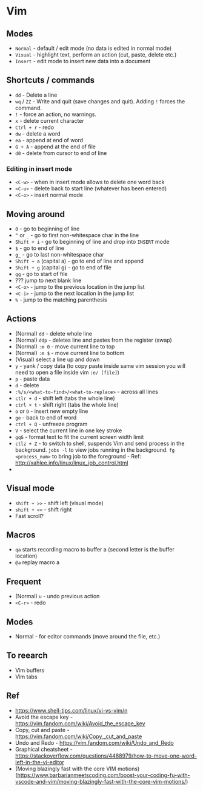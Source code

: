 # Vim

## Modes

- `Normal` - default / edit mode (no data is edited in normal mode)
- `Visual` - highlight text, perform an action (cut, paste, delete etc.)
- `Insert` - edit mode to insert new data into a document

## Shortcuts / commands

- `dd` - Delete a line
- `wq` / `ZZ` - Write and quit (save changes and quit). Adding `!` forces the command.
- `!` - force an action, no warnings.
- `x` - delete current character
- `Ctrl + r` - redo
- `dw` - delete a word
- `ea` - append at end of word
- `G + A` - append at the end of file
- `d0` - delete from cursor to end of line

### Editing in insert mode

- `<C-w>` - when in insert mode allows to delete one word back
- `<C-u>` - delete back to start line (whatever has been entered)
- `<C-o>` - insert normal mode

## Moving around

- `0` - go to beginning of line
- `^` or `_` - go to first non-whitespace char in the line
- `Shift + i` - go to beginning of line and drop into `INSERT` mode
- `$` - go to end of line
- `g_` - go to last non-whitespace char
- `Shift + a` (capital a) - go to end of line and append
- `Shift + g` (capital g) - go to end of file
- `gg` - go to start of file
- ??? jump to next blank line
- `<C-o>` - jump to the previous location in the jump list
- `<C-i>` - jump to the next location in the jump list
- `%` - jump to the matching parenthesis

## Actions

- (Normal) `dd` - delete whole line
- (Normal) `ddp` - deletes line and pastes from the register (swap)
- (Normal) `:m 0` - move current line to top
- (Normal) `:m $` - move current line to bottom
- (Visual) select a line up and down
- `y` - yank / copy data (to copy paste inside same vim session you will need to open a file inside vim `:e/ [file]`)
- `p` - paste data
- `d` - delete
- `:%/s/<what-to-find>/<what-to-replace>` - across all lines
- `ctlr + d` - shift left (tabs the whole line)
- `ctrl + t` - shift right (tabs the whole line)
- `o` or `O` - insert new empty line
- `ge` - back to end of word
- `ctrl + Q` - unfreeze program
- `V` - select the current line in one key stroke
- `gqG` - format text to fit the current screen width limit
- `ctlz + Z` - to switch to shell, suspends Vim and send process in the
  background. `jobs -l` to view jobs running in the background. `fg
  <process_num>` to bring job to the foreground - Ref:
  http://xahlee.info/linux/linux_job_control.html
- 

## Visual mode

- `shift + >>` - shift left (visual mode)
- `shift + <<` - shift right
- Fast scroll?

## Macros

- `qa` starts recording macro to buffer a (second letter is the buffer location)
- `@a` replay macro a 

## Frequent

- (Normal) `u` - undo previous action
- `<C-r>` - redo

## Modes

- Normal - for editor commands (move around the file, etc.)

## To reearch

- Vim buffers
- Vim tabs

## Ref

- https://www.shell-tips.com/linux/vi-vs-vim/n
- Avoid the escape key - https://vim.fandom.com/wiki/Avoid_the_escape_key
- Copy, cut and paste - https://vim.fandom.com/wiki/Copy,_cut_and_paste
- Undo and Redo - https://vim.fandom.com/wiki/Undo_and_Redo
- Graphical cheatsheet - https://stackoverflow.com/questions/4488979/how-to-move-one-word-left-in-the-vi-editor
- (Moving blazingly fast with the core VIM motions)(https://www.barbarianmeetscoding.com/boost-your-coding-fu-with-vscode-and-vim/moving-blazingly-fast-with-the-core-vim-motions/)

